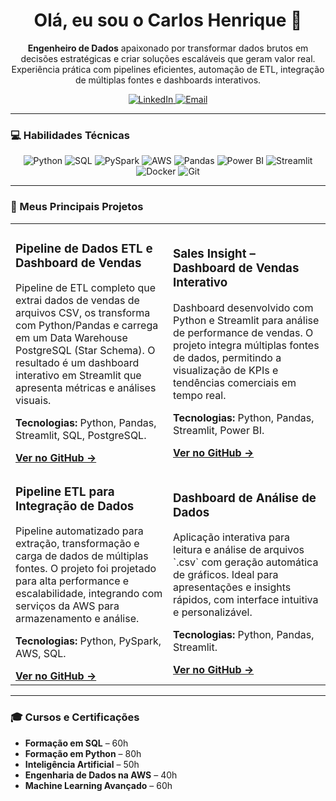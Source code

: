 <div align="center">
  <h1>Olá, eu sou o Carlos Henrique 👋</h1>
  <p>
    <strong>Engenheiro de Dados</strong> apaixonado por transformar dados brutos em decisões estratégicas e criar soluções escaláveis que geram valor real.<br>
    Experiência prática com pipelines eficientes, automação de ETL, integração de múltiplas fontes e dashboards interativos.
  </p>
  <a href="https://www.linkedin.com/in/carlos-henrique-2a0008378/">
    <img src="https://img.shields.io/badge/LinkedIn-0077B5?style=for-the-badge&logo=linkedin&logoColor=white" alt="LinkedIn"/>
  </a>
  <a href="mailto:henrique999930@gmail.com">
    <img src="https://img.shields.io/badge/Email-D14836?style=for-the-badge&logo=gmail&logoColor=white" alt="Email"/>
  </a>
</div>

---

### 💻 Habilidades Técnicas

<div align="center">
  <img src="https://img.shields.io/badge/Python-3776AB?style=for-the-badge&logo=python&logoColor=white" alt="Python"/>
  <img src="https://img.shields.io/badge/SQL-025E8C?style=for-the-badge&logo=postgresql&logoColor=white" alt="SQL"/>
  <img src="https://img.shields.io/badge/PySpark-E25A1C?style=for-the-badge&logo=apache-spark&logoColor=white" alt="PySpark"/>
  <img src="https://img.shields.io/badge/AWS-232F3E?style=for-the-badge&logo=amazon-aws&logoColor=white" alt="AWS"/>
  <img src="https://img.shields.io/badge/Pandas-150458?style=for-the-badge&logo=pandas&logoColor=white" alt="Pandas"/>
  <img src="https://img.shields.io/badge/PowerBI-F2C811?style=for-the-badge&logo=power-bi&logoColor=black" alt="Power BI"/>
  <img src="https://img.shields.io/badge/Streamlit-FF4B4B?style=for-the-badge&logo=streamlit&logoColor=white" alt="Streamlit"/>
  <img src="https://img.shields.io/badge/Docker-2496ED?style=for-the-badge&logo=docker&logoColor=white" alt="Docker"/>
  <img src="https://img.shields.io/badge/Git-F05032?style=for-the-badge&logo=git&logoColor=white" alt="Git"/>
</div>

---

### 🚀 Meus Principais Projetos

<table>
  <tr>
    <td width="50%">
      <h3>Pipeline de Dados ETL e Dashboard de Vendas</h3>
      <p>Pipeline de ETL completo que extrai dados de vendas de arquivos CSV, os transforma com Python/Pandas e carrega em um Data Warehouse PostgreSQL (Star Schema). O resultado é um dashboard interativo em Streamlit que apresenta métricas e análises visuais.</p>
      <p><strong>Tecnologias:</strong> Python, Pandas, Streamlit, SQL, PostgreSQL.</p>
      <a href="https://github.com/henrique999930-lgtm/pipeline-etl-vendas"><strong>Ver no GitHub &rarr;</strong></a>
    </td>
    <td width="50%">
      <h3>Sales Insight – Dashboard de Vendas Interativo</h3>
      <p>Dashboard desenvolvido com Python e Streamlit para análise de performance de vendas. O projeto integra múltiplas fontes de dados, permitindo a visualização de KPIs e tendências comerciais em tempo real.</p>
      <p><strong>Tecnologias:</strong> Python, Pandas, Streamlit, Power BI.</p>
      <a href="https://github.com/henrique999930-lgtm/sales-insight"><strong>Ver no GitHub &rarr;</strong></a>
    </td>
  </tr>
  <tr>
    <td width="50%">
      <h3>Pipeline ETL para Integração de Dados</h3>
      <p>Pipeline automatizado para extração, transformação e carga de dados de múltiplas fontes. O projeto foi projetado para alta performance e escalabilidade, integrando com serviços da AWS para armazenamento e análise.</p>
      <p><strong>Tecnologias:</strong> Python, PySpark, AWS, SQL.</p>
      <a href="https://github.com/henrique999930-lgtm/Pipeline-etl"><strong>Ver no GitHub &rarr;</strong></a>
    </td>
    <td width="50%">
      <h3>Dashboard de Análise de Dados</h3>
      <p>Aplicação interativa para leitura e análise de arquivos `.csv` com geração automática de gráficos. Ideal para apresentações e insights rápidos, com interface intuitiva e personalizável.</p>
      <p><strong>Tecnologias:</strong> Python, Pandas, Streamlit.</p>
      <a href="https://github.com/henrique999930-lgtm/Dashboard-analise-dados"><strong>Ver no GitHub &rarr;</strong></a>
    </td>
  </tr>
</table>

---

### 🎓 Cursos e Certificações

- **Formação em SQL** – 60h
- **Formação em Python** – 80h
- **Inteligência Artificial** – 50h
- **Engenharia de Dados na AWS** – 40h
- **Machine Learning Avançado** – 60h
